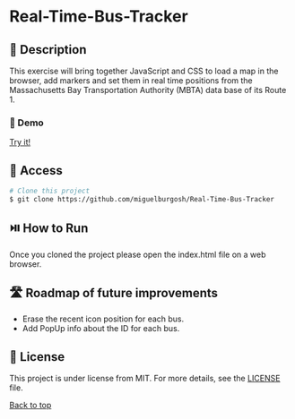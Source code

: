 # Real-Time-Bus-Tracker

## :blue_book: Description

This exercise will bring together JavaScript and CSS to load a map in the browser, add markers and set them in real time positions from the Massachusetts Bay Transportation Authority (MBTA) data base of its Route 1.

### :movie_camera: Demo

[Try it!](https://miguelburgosh.github.io/Real-Time-Bus-Tracker/)

## :open_file_folder: Access

```bash
# Clone this project
$ git clone https://github.com/miguelburgosh/Real-Time-Bus-Tracker
```
## :play_or_pause_button: How to Run

Once you cloned the project please open the index.html file on a web browser.

## :motorway: Roadmap of future improvements

- Erase the recent icon position for each bus.
- Add PopUp info about the ID for each bus.

## :memo: License

This project is under license from MIT. For more details, see the [LICENSE](LICENSE.md) file.

<a href="#top">Back to top</a>

